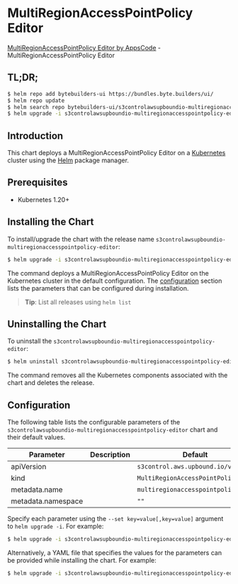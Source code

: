 # MultiRegionAccessPointPolicy Editor

[MultiRegionAccessPointPolicy Editor by AppsCode](https://byte.builders) - MultiRegionAccessPointPolicy Editor

## TL;DR;

```bash
$ helm repo add bytebuilders-ui https://bundles.byte.builders/ui/
$ helm repo update
$ helm search repo bytebuilders-ui/s3controlawsupboundio-multiregionaccesspointpolicy-editor --version=v0.4.18
$ helm upgrade -i s3controlawsupboundio-multiregionaccesspointpolicy-editor bytebuilders-ui/s3controlawsupboundio-multiregionaccesspointpolicy-editor -n default --create-namespace --version=v0.4.18
```

## Introduction

This chart deploys a MultiRegionAccessPointPolicy Editor on a [Kubernetes](http://kubernetes.io) cluster using the [Helm](https://helm.sh) package manager.

## Prerequisites

- Kubernetes 1.20+

## Installing the Chart

To install/upgrade the chart with the release name `s3controlawsupboundio-multiregionaccesspointpolicy-editor`:

```bash
$ helm upgrade -i s3controlawsupboundio-multiregionaccesspointpolicy-editor bytebuilders-ui/s3controlawsupboundio-multiregionaccesspointpolicy-editor -n default --create-namespace --version=v0.4.18
```

The command deploys a MultiRegionAccessPointPolicy Editor on the Kubernetes cluster in the default configuration. The [configuration](#configuration) section lists the parameters that can be configured during installation.

> **Tip**: List all releases using `helm list`

## Uninstalling the Chart

To uninstall the `s3controlawsupboundio-multiregionaccesspointpolicy-editor`:

```bash
$ helm uninstall s3controlawsupboundio-multiregionaccesspointpolicy-editor -n default
```

The command removes all the Kubernetes components associated with the chart and deletes the release.

## Configuration

The following table lists the configurable parameters of the `s3controlawsupboundio-multiregionaccesspointpolicy-editor` chart and their default values.

|     Parameter      | Description |                    Default                    |
|--------------------|-------------|-----------------------------------------------|
| apiVersion         |             | <code>s3control.aws.upbound.io/v1beta1</code> |
| kind               |             | <code>MultiRegionAccessPointPolicy</code>     |
| metadata.name      |             | <code>multiregionaccesspointpolicy</code>     |
| metadata.namespace |             | <code>""</code>                               |


Specify each parameter using the `--set key=value[,key=value]` argument to `helm upgrade -i`. For example:

```bash
$ helm upgrade -i s3controlawsupboundio-multiregionaccesspointpolicy-editor bytebuilders-ui/s3controlawsupboundio-multiregionaccesspointpolicy-editor -n default --create-namespace --version=v0.4.18 --set apiVersion=s3control.aws.upbound.io/v1beta1
```

Alternatively, a YAML file that specifies the values for the parameters can be provided while
installing the chart. For example:

```bash
$ helm upgrade -i s3controlawsupboundio-multiregionaccesspointpolicy-editor bytebuilders-ui/s3controlawsupboundio-multiregionaccesspointpolicy-editor -n default --create-namespace --version=v0.4.18 --values values.yaml
```
